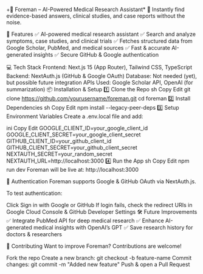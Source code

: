 +🚀 Foreman – AI-Powered Medical Research Assistant*
🔬 Instantly find evidence-based answers, clinical studies, and case reports without the noise.



📌 Features
✅ AI-powered medical research assistant
✅ Search and analyze symptoms, case studies, and clinical trials
✅ Fetches structured data from Google Scholar, PubMed, and medical sources
✅ Fast & accurate AI-generated insights
✅ Secure GitHub & Google authentication

💻 Tech Stack
Frontend: Next.js 15 (App Router), Tailwind CSS, TypeScript
Backend: NextAuth.js (GitHub & Google OAuth)
Database: Not needed (yet), but possible future integration
APIs Used: Google Scholar API, OpenAI (for summarization)
📦 Installation & Setup
1️⃣ Clone the Repo
sh
Copy
Edit
git clone https://github.com/yourusername/foreman.git
cd foreman
2️⃣ Install Dependencies
sh
Copy
Edit
npm install --legacy-peer-deps
3️⃣ Setup Environment Variables
Create a .env.local file and add:

ini
Copy
Edit
GOOGLE_CLIENT_ID=your_google_client_id
GOOGLE_CLIENT_SECRET=your_google_client_secret
GITHUB_CLIENT_ID=your_github_client_id
GITHUB_CLIENT_SECRET=your_github_client_secret
NEXTAUTH_SECRET=your_random_secret
NEXTAUTH_URL=http://localhost:3000
4️⃣ Run the App
sh
Copy
Edit
npm run dev
Foreman will be live at: http://localhost:3000

🔐 Authentication
Foreman supports Google & GitHub OAuth via NextAuth.js.

To test authentication:

Click Sign in with Google or GitHub
If login fails, check the redirect URIs in Google Cloud Console & GitHub Developer Settings
🛠 Future Improvements
✅ Integrate PubMed API for deep medical research
✅ Enhance AI-generated medical insights with OpenAI’s GPT
✅ Save research history for doctors & researchers

🤝 Contributing
Want to improve Foreman? Contributions are welcome!

Fork the repo
Create a new branch: git checkout -b feature-name
Commit changes: git commit -m "Added new feature"
Push & open a Pull Request
